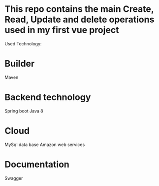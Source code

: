 # This repo contains the main Create, Read, Update and delete operations used in my first vue project

Used Technology:
# Builder
Maven

# Backend technology
Spring boot
Java 8

# Cloud
MySql data base
Amazon web services

# Documentation
Swagger


